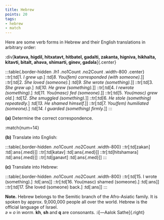```yaml
---
title: Hebrew
points: 20
tags:
- hebrew 
- match 
---
```


Here are some verb forms in Hebrew and their English translations
in arbitrary order:

:div[**katəva, higdil, hitxatavt, hitbatel, gadalti, zakanta, higniva, hikhalta, kitavti, bitalt, ahəva, shimarti, ginev, gadəla**]{.center}

:::table{.border-hidden .lh1 .no1Count .no2Count .width-800 .center}
::tr[:td[1. *I grew up.*] :td[*8. You(fem) corresponded (with someone).*]]
::tr[:td[2. *She loved (someone).*] :td[*9. She wrote (something).*]]
::tr[:td[3. *She grew up.*] :td[*10. He grew (something).*]]
::tr[:td[4. *I rewrote (something).*] :td[*11. You(masc) fed (someone).*]]
::tr[:td[5. *You(masc) grew old.*] :td[*12. She smuggled (something).*]]
::tr[:td[6. *He stole (something) repeatedly.*] :td[*13. He shamed himself.*]]
::tr[:td[7. *You(fem) humiliated (someone).*] :td[*14. I guarded (something) firmly.*]]
:::

**(a)** Determine the correct correspondence.

:match{num=14}

**(b)** Translate into English:

:::table{.border-hidden .no1Count .no2Count .width-800}
::tr[:td[zakan] :td[:ans{.med}]]
::tr[:td[katav] :td[:ans{.med}]]
::tr[:td[hitshaməra] :td[:ans{.med}]]
::tr[:td[ganavt] :td[:ans{.med}]]
:::

**(c)** Translate into Hebrew:

:::table{.border-hidden .no1Count .no2Count .width-800}
::tr[:td[15. I wrote (something).] :td[:ans]]
::tr[:td[16. You(masc) shamed (someone).] :td[:ans]]
::tr[:td[17. She loved (someone) back.] :td[:ans]]
:::

**Note.** Hebrew belongs to the Semitic branch of the Afro-Asiatic family. It is spoken by approx.
9,000,000 people all over the world. Hebrew is the official language of Israel.
<br>*ə ≈ o* in *worm*. **kh**, **sh** and **q** are consonants. :i[—Aalok Sathe]{.right}